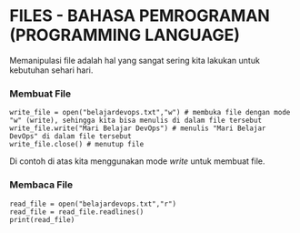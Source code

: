 # FILES - BAHASA PEMROGRAMAN (PROGRAMMING LANGUAGE)
Memanipulasi file adalah hal yang sangat sering kita lakukan untuk kebutuhan sehari hari.
### **Membuat File**
```
write_file = open("belajardevops.txt","w") # membuka file dengan mode "w" (write), sehingga kita bisa menulis di dalam file tersebut
write_file.write("Mari Belajar DevOps") # menulis "Mari Belajar DevOps" di dalam file tersebut
write_file.close() # menutup file
```
Di contoh di atas kita menggunakan mode *write* untuk membuat file.
### **Membaca File**
```
read_file = open("belajardevops.txt","r")
read_file = read_file.readlines()
print(read_file)
```
